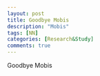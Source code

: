 ```yaml
---
layout: post
title: Goodbye Mobis
description: "Mobis"
tags: [NN]
categories: [Research&Study]
comments: true
---
```


Goodbye Mobis




